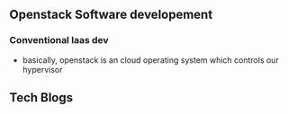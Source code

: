 ## Openstack Software developement #

### Conventional Iaas dev ##
- basically, openstack is an cloud operating system which controls our hypervisor


## Tech Blogs ##